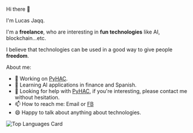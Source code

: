 Hi there 👋

I'm Lucas Jaqq.

I'm a **freelance**, who are interesting in **fun technologies** like AI, blockchain...etc.

I believe that technologies can be used in a good way to give people **freedom**.

About me:
- 🔭 Working on [PyHAC](https://github.com/dabit-lucas/hac).
- 🌱 Learning AI applications in finance and Spanish.
- 👯 Looking for help with [PyHAC](https://github.com/dabit-lucas/hac), if you're interesting, please contact me without hesitation. 
- 📫 How to reach me: Email or [FB](https://www.facebook.com/LucasJaqq)
- 😄 Happy to talk about anything about technologies.

![Top Languages Card](https://github-readme-stats.vercel.app/api/top-langs/?username=chenjiunhan&hide=jupyter%20notebook)
